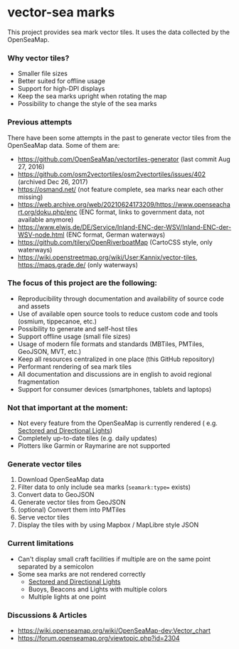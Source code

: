 # vector-sea marks

This project provides sea mark vector tiles. It uses the data collected by the
OpenSeaMap.

### Why vector tiles?

- Smaller file sizes
- Better suited for offline usage
- Support for high-DPI displays
- Keep the sea marks upright when rotating the map
- Possibility to change the style of the sea marks

### Previous attempts

There have been some attempts in the past to generate vector tiles from the
OpenSeaMap data. Some of them are:

- https://github.com/OpenSeaMap/vectortiles-generator (last commit Aug 27, 2016)
- https://github.com/osm2vectortiles/osm2vectortiles/issues/402 (archived Dec
  26, 2017)
- https://osmand.net/ (not feature complete, sea marks near each other missing)
- https://web.archive.org/web/20210624173209/https://www.openseachart.org/doku.php/enc (ENC format, links to government data, not available anymore)
- https://www.elwis.de/DE/Service/Inland-ENC-der-WSV/Inland-ENC-der-WSV-node.html (ENC format, German waterways)
- https://github.com/tilery/OpenRiverboatMap (CartoCSS style, only waterways)
- https://wiki.openstreetmap.org/wiki/User:Kannix/vector-tiles, https://maps.grade.de/ (only waterways)

### The focus of this project are the following:

- Reproducibility through documentation and availability of source code and
  assets
- Use of available open source tools to reduce custom code and tools (osmium, tippecanoe, etc.)
- Possibility to generate and self-host tiles
- Support offline usage (small file sizes)
- Usage of modern file formats and standards (MBTiles, PMTiles, GeoJSON,
  MVT, etc.)
- Keep all resources centralized in one place (this GitHub repository)
- Performant rendering of sea mark tiles
- All documentation and discussions are in english to avoid regional
  fragmentation
- Support for consumer devices (smartphones, tablets and laptops)

### Not that important at the moment:

- Not every feature from the OpenSeaMap is currently rendered (
  e.g. [Sectored and Directional Lights](https://wiki.openstreetmap.org/wiki/Seamarks/Sectored_and_Directional_Lights))
- Completely up-to-date tiles (e.g. daily updates)
- Plotters like Garmin or Raymarine are not supported

### Generate vector tiles

1. Download OpenSeaMap data
2. Filter data to only include sea marks (`seamark:type=` exists)
3. Convert data to GeoJSON
4. Generate vector tiles from GeoJSON
5. (optional) Convert them into PMTiles
6. Serve vector tiles
7. Display the tiles with by using Mapbox / MapLibre style JSON

### Current limitations

- Can't display small craft facilities if multiple are on the same point separated by a semicolon
- Some sea marks are not rendered correctly 
  - [Sectored and Directional Lights](https://wiki.openstreetmap.org/wiki/Seamarks/Sectored_and_Directional_Lights)
  - Buoys, Beacons and Lights with multiple colors
  - Multiple lights at one point

### Discussions & Articles

- https://wiki.openseamap.org/wiki/OpenSeaMap-dev:Vector_chart
- https://forum.openseamap.org/viewtopic.php?id=2304
